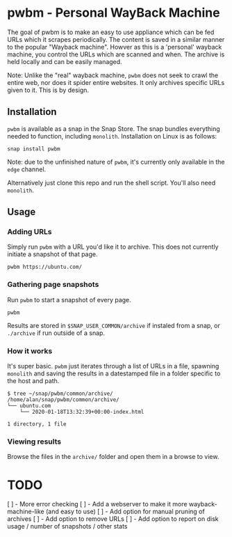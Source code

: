 # pwbm - Personal WayBack Machine

The goal of pwbm is to make an easy to use appliance which can be fed URLs which it scrapes periodically. The content is saved in a similar manner to the popular "Wayback machine". Howver as this is a 'personal' wayback machine, you control the URLs which are scanned and when. The archive is held locally and can be easily managed.

Note: Unlike the "real" wayback machine, `pwbm` does not seek to crawl the entire web, nor does it spider entire websites. It only archives specific URLs given to it. This is by design.

## Installation

`pwbm` is available as a snap in the Snap Store. The snap bundles everything needed to function, including `monolith`. Installation on Linux is as follows:

`snap install pwbm`

Note: due to the unfinished nature of `pwbm`, it's currently only available in the `edge` channel. 

Alternatively just clone this repo and run the shell script. You'll also need `monolith`.

## Usage

### Adding URLs

Simply run `pwbm` with a URL you'd like it to archive. This does not currently initiate a snapshot of that page.

`pwbm https://ubuntu.com/`

### Gathering page snapshots

Run `pwbm` to start a snapshot of every page.

`pwbm`

Results are stored in `$SNAP_USER_COMMON/archive` if instaled from a snap, or `./archive` if run outside of a snap. 

### How it works

It's super basic. `pwbm` just iterates through a list of URLs in a file, spawning `monolith` and saving the results in a datestamped file in a folder specific to the host and path. 

```
$ tree ~/snap/pwbm/common/archive/
/home/alan/snap/pwbm/common/archive/
└── ubuntu.com
    └── 2020-01-18T13:32:39+00:00-index.html

1 directory, 1 file
```

### Viewing results

Browse the files in the `archive/` folder and open them in a browse to view.


# TODO

[ ] - More error checking
[ ] - Add a webserver to make it more wayback-machine-like (and easy to use)
[ ] - Add option for manual pruning of archives
[ ] - Add option to remove URLs
[ ] - Add option to report on disk usage / number of snapshots / other stats
